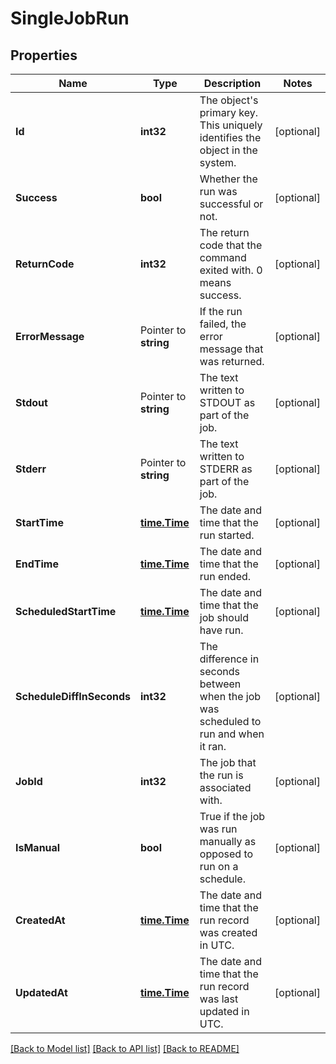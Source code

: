# SingleJobRun

## Properties

Name | Type | Description | Notes
------------ | ------------- | ------------- | -------------
**Id** | **int32** | The object&#39;s primary key. This uniquely identifies the object in the system. | [optional] 
**Success** | **bool** | Whether the run was successful or not. | [optional] 
**ReturnCode** | **int32** | The return code that the command exited with. 0 means success. | [optional] 
**ErrorMessage** | Pointer to **string** | If the run failed, the error message that was returned. | [optional] 
**Stdout** | Pointer to **string** | The text written to STDOUT as part of the job. | [optional] 
**Stderr** | Pointer to **string** | The text written to STDERR as part of the job. | [optional] 
**StartTime** | [**time.Time**](time.Time.md) | The date and time that the run started. | [optional] 
**EndTime** | [**time.Time**](time.Time.md) | The date and time that the run ended. | [optional] 
**ScheduledStartTime** | [**time.Time**](time.Time.md) | The date and time that the job should have run. | [optional] 
**ScheduleDiffInSeconds** | **int32** | The difference in seconds between when the job was scheduled to run and when it ran. | [optional] 
**JobId** | **int32** | The job that the run is associated with. | [optional] 
**IsManual** | **bool** | True if the job was run manually as opposed to run on a schedule. | [optional] 
**CreatedAt** | [**time.Time**](time.Time.md) | The date and time that the run record was created in UTC. | [optional] 
**UpdatedAt** | [**time.Time**](time.Time.md) | The date and time that the run record was last updated in UTC. | [optional] 

[[Back to Model list]](../README.md#documentation-for-models) [[Back to API list]](../README.md#documentation-for-api-endpoints) [[Back to README]](../README.md)


